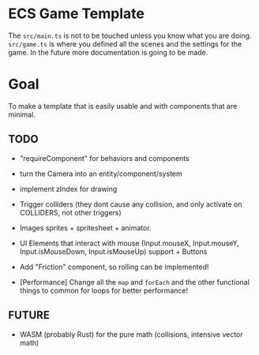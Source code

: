 # ECS Game Template

The `src/main.ts` is not to be touched unless you know what you are doing.
`src/game.ts` is where you defined all the scenes and the settings for the game.
In the future more documentation is going to be made.

# Goal

To make a template that is easily usable and with components that are minimal.

## TODO

- "requireComponent" for behaviors and components
- turn the Camera into an entity/component/system
- implement zIndex for drawing
- Trigger colliders (they dont cause any collision, and only activate on COLLIDERS, not other triggers)
- Images sprites + spritesheet + animator.
- UI Elements that interact with mouse (Input.mouseX, Input.mouseY, Input.isMouseDown, Input.isMouseUp) support + Buttons
- Add "Friction" component, so rolling can be implemented!

- \[Performance\] Change all the `map` and `forEach` and the other functional things to common for loops for better performance!

## FUTURE

- WASM (probably Rust) for the pure math (collisions, intensive vector math)
